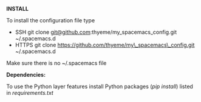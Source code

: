 **INSTALL**

To install the configuration file type

* SSH git clone git@github.com:thyeme/my\_spacemacs\_config.git ~/.spacemacs.d
* HTTPS git clone https://github.com/thyeme/my\_spacemacs\_config.git ~/.spacemacs.d

Make sure there is no ~/.spacemacs file

**Dependencies:**

To use the Python layer features install Python packages (*pip install*) listed in *requirements.txt*
